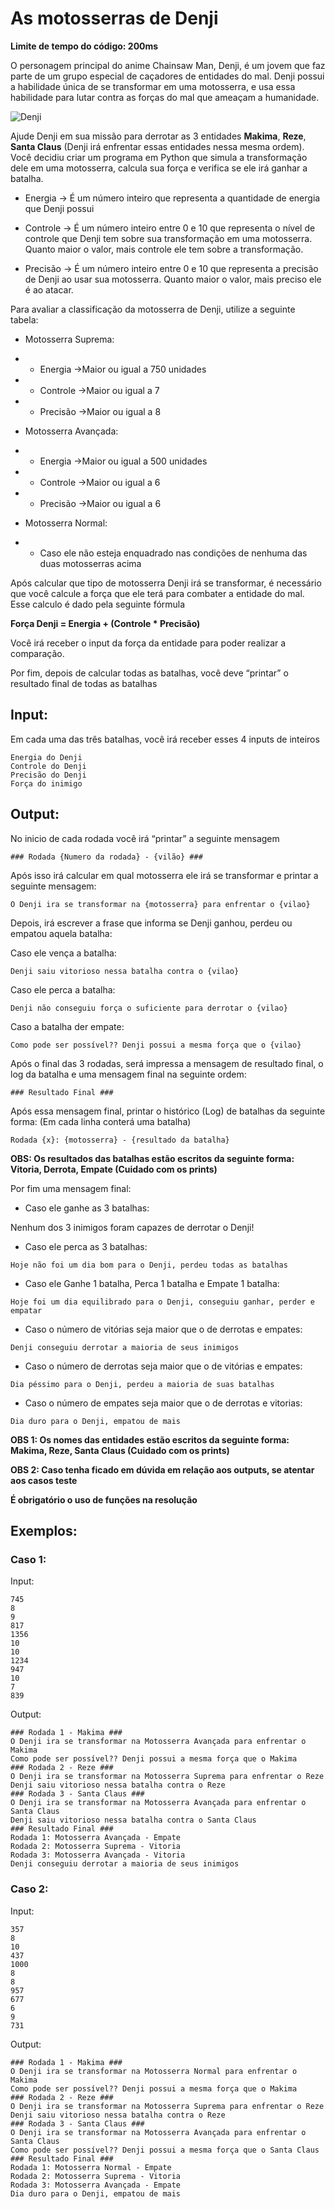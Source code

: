 # As motosserras de Denji

**Limite de tempo do código: 200ms**

O personagem principal do anime Chainsaw Man, Denji, é um jovem que faz parte de um grupo especial de caçadores de entidades do mal. Denji possui a habilidade única de se transformar em uma motosserra, e usa essa habilidade para lutar contra as forças do mal que ameaçam a humanidade.

![Denji](https://criticalhits.com.br/wp-content/uploads/2022/10/denji-chainsaw-man-3-1200x720-1-768x461.jpg)

Ajude Denji em sua missão para derrotar as 3 entidades **Makima**, **Reze**, **Santa Claus** (Denji irá enfrentar essas entidades nessa mesma ordem). Você decidiu criar um programa em Python que simula a transformação dele em uma motosserra, calcula sua força e verifica se ele irá ganhar a batalha.

- Energia → É um número inteiro que representa a quantidade de energia que Denji possui

- Controle → É um número inteiro entre 0 e 10 que representa o nível de controle que Denji tem sobre sua transformação em uma motosserra. Quanto maior o valor, mais controle ele tem sobre a transformação.

- Precisão → É um número inteiro entre 0 e 10 que representa a precisão de Denji ao usar sua motosserra. Quanto maior o valor, mais preciso ele é ao atacar.

Para avaliar a classificação da motosserra de Denji, utilize a seguinte tabela:

- Motosserra Suprema:

- - Energia →Maior ou igual a 750 unidades
- - Controle →Maior ou igual a 7
- - Precisão →Maior ou igual a 8

- Motosserra Avançada:

- - Energia →Maior ou igual a 500 unidades
- - Controle →Maior ou igual a 6
- - Precisão →Maior ou igual a 6

- Motosserra Normal:
- - Caso ele não esteja enquadrado nas condições de nenhuma das duas motosserras acima

Após calcular que tipo de motosserra Denji irá se transformar, é necessário que você calcule a força que ele terá para combater a entidade do mal. Esse calculo é dado pela seguinte fórmula

**Força Denji = Energia + (Controle * Precisão)**

Você irá receber o input da força da entidade para poder realizar a comparação.

Por fim, depois de calcular todas as batalhas, você deve “printar” o resultado final de todas as batalhas

## Input:

Em cada uma das três batalhas, você irá receber esses 4 inputs de inteiros

```
Energia do Denji
Controle do Denji
Precisão do Denji
Força do inimigo
```

## Output:

No inicio de cada rodada você irá “printar” a seguinte mensagem

```
### Rodada {Numero da rodada} - {vilão} ###
```
Após isso irá calcular em qual motosserra ele irá se transformar e printar a seguinte mensagem:

```
O Denji ira se transformar na {motosserra} para enfrentar o {vilao}
```

Depois, irá escrever a frase que informa se Denji ganhou, perdeu ou empatou aquela batalha:

Caso ele vença a batalha:

```
Denji saiu vitorioso nessa batalha contra o {vilao}
```

Caso ele perca a batalha:

```
Denji não conseguiu força o suficiente para derrotar o {vilao}
```

Caso a batalha der empate:

```
Como pode ser possível?? Denji possui a mesma força que o {vilao}
```

Após o final das 3 rodadas, será impressa a mensagem de resultado final, o log da batalha e uma mensagem final na seguinte ordem:

```
### Resultado Final ###
```

Após essa mensagem final, printar o histórico (Log) de batalhas da seguinte forma: (Em cada linha conterá uma batalha)

```
Rodada {x}: {motosserra} - {resultado da batalha}
```

**OBS: Os resultados das batalhas estão escritos da seguinte forma: Vitoria, Derrota, Empate (Cuidado com os prints)**

Por fim uma mensagem final:

- Caso ele ganhe as 3 batalhas:


Nenhum dos 3 inimigos foram capazes de derrotar o Denji!


- Caso ele perca as 3 batalhas:

```
Hoje não foi um dia bom para o Denji, perdeu todas as batalhas
```

- Caso ele Ganhe 1 batalha, Perca 1 batalha e Empate 1 batalha:

```
Hoje foi um dia equilibrado para o Denji, conseguiu ganhar, perder e empatar
```

- Caso o número de vitórias seja maior que o de derrotas e empates:

```
Denji conseguiu derrotar a maioria de seus inimigos
```

- Caso o número de derrotas seja maior que o de vitórias e empates:

```
Dia péssimo para o Denji, perdeu a maioria de suas batalhas
```

- Caso o número de empates seja maior que o de derrotas e vitorias:

```
Dia duro para o Denji, empatou de mais
```

**OBS 1: Os nomes das entidades estão escritos da seguinte forma: Makima, Reze, Santa Claus (Cuidado com os prints)**

**OBS 2: Caso tenha ficado em dúvida em relação aos outputs, se atentar aos casos teste**

**É obrigatório o uso de funções na resolução**

## Exemplos:

### Caso 1:

Input:
```
745
8
9
817
1356
10
10
1234
947
10
7
839
```

Output:
```
### Rodada 1 - Makima ###
O Denji ira se transformar na Motosserra Avançada para enfrentar o Makima
Como pode ser possível?? Denji possui a mesma força que o Makima
### Rodada 2 - Reze ###
O Denji ira se transformar na Motosserra Suprema para enfrentar o Reze
Denji saiu vitorioso nessa batalha contra o Reze
### Rodada 3 - Santa Claus ###
O Denji ira se transformar na Motosserra Avançada para enfrentar o Santa Claus
Denji saiu vitorioso nessa batalha contra o Santa Claus
### Resultado Final ###
Rodada 1: Motosserra Avançada - Empate
Rodada 2: Motosserra Suprema - Vitoria
Rodada 3: Motosserra Avançada - Vitoria
Denji conseguiu derrotar a maioria de seus inimigos
```

### Caso 2:

Input:
```
357
8
10
437
1000
8
8
957
677
6
9
731
```

Output:
```
### Rodada 1 - Makima ###
O Denji ira se transformar na Motosserra Normal para enfrentar o Makima
Como pode ser possível?? Denji possui a mesma força que o Makima
### Rodada 2 - Reze ###
O Denji ira se transformar na Motosserra Suprema para enfrentar o Reze
Denji saiu vitorioso nessa batalha contra o Reze
### Rodada 3 - Santa Claus ###
O Denji ira se transformar na Motosserra Avançada para enfrentar o Santa Claus
Como pode ser possível?? Denji possui a mesma força que o Santa Claus
### Resultado Final ###
Rodada 1: Motosserra Normal - Empate
Rodada 2: Motosserra Suprema - Vitoria
Rodada 3: Motosserra Avançada - Empate
Dia duro para o Denji, empatou de mais
```